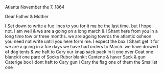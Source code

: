 Atlanta November the 7. 1864

Dear Father & Mother

I Set down to write a fue lines to you for it ma be the last time. but I hope not. I am well & we are a going on a long march & I Shant here from you in a long time tow or three months. we are agoing towrds the atlantic osheon  you need not write untill you here form me. I expect the box I Shant get it for we are a going in a fue days we have had orders to March. we have drowed ~~of~~ dog tents & we haft to Cary our knap sack pack in it one over Coat one blanckit one pare of Socks Ruber blankit Cantene & haver Sack & gun Caterige box  I dont haft to Cary gun I Cary the flag  one of them the Smallist one